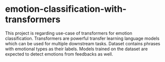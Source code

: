 # emotion-classification-with-transformers
This project is regarding use-case of transformers for emotion classification. Transformers are powerful transfer learning language models which can be used for multiple downstream tasks. Dataset contains phrases with emotional types as their labels. Models trained on the dataset are expected to detect emotions from feedbacks as well.
